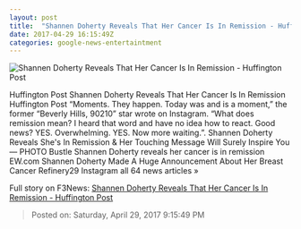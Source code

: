 ```yaml
---
layout: post
title:  "Shannen Doherty Reveals That Her Cancer Is In Remission - Huffington Post"
date: 2017-04-29 16:15:49Z
categories: google-news-entertaintment
---
```


![Shannen Doherty Reveals That Her Cancer Is In Remission - Huffington Post](http://img.huffingtonpost.com/asset/1910_1000/5904b7961400002000a9c93a.png?cache=7tgod7cvbz)

Huffington Post Shannen Doherty Reveals That Her Cancer Is In Remission Huffington Post “Moments. They happen. Today was and is a moment,” the former “Beverly Hills, 90210” star wrote on Instagram. “What does remission mean? I heard that word and have no idea how to react. Good news? YES. Overwhelming. YES. Now more waiting.”. Shannen Doherty Reveals She's In Remission & Her Touching Message Will Surely Inspire You — PHOTO Bustle Shannen Doherty reveals her cancer is in remission EW.com Shannen Doherty Made A Huge Announcement About Her Breast Cancer Refinery29 Instagram all 64 news articles »


Full story on F3News: [Shannen Doherty Reveals That Her Cancer Is In Remission - Huffington Post](http://www.f3nws.com/n/4b2xWD)

> Posted on: Saturday, April 29, 2017 9:15:49 PM
